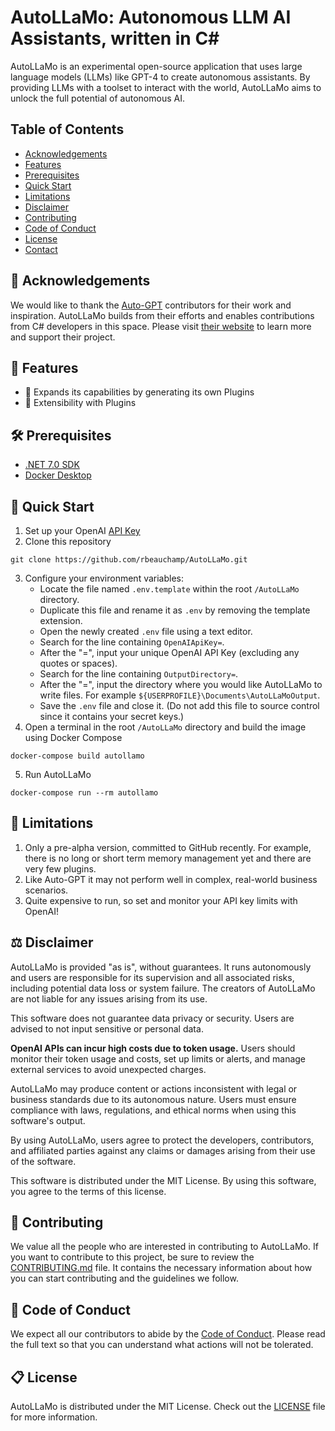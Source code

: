 # AutoLLaMo: Autonomous LLM AI Assistants, written in C#

AutoLLaMo is an experimental open-source application that uses large language models (LLMs) like GPT-4 to create autonomous assistants. By providing LLMs with a toolset to interact with the world, AutoLLaMo aims to unlock the full potential of autonomous AI.

## Table of Contents

- [Acknowledgements](#acknowledgements)
- [Features](#features)
- [Prerequisites](#prerequisites)
- [Quick Start](#quick-start)
- [Limitations](#limitations)
- [Disclaimer](#disclaimer)
- [Contributing](#contributing)
- [Code of Conduct](#code-of-conduct)
- [License](#license)
- [Contact](#contact)

## 🙌 Acknowledgements

We would like to thank the [Auto-GPT](https://github.com/Significant-Gravitas/Auto-GPT) contributors for their work and inspiration. AutoLLaMo builds from their efforts and enables contributions from C# developers in this space. Please visit [their website](https://news.agpt.co/) to learn more and support their project.

## 🌟 Features

- 🔄 Expands its capabilities by generating its own Plugins
- 🔌 Extensibility with Plugins

## 🛠️ Prerequisites

- [.NET 7.0 SDK](https://dotnet.microsoft.com/download/dotnet/7.0)
- [Docker Desktop](https://www.docker.com/products/docker-desktop)

## 🚀 Quick Start

1. Set up your OpenAI [API Key](https://platform.openai.com/account/api-keys)
2. Clone this repository
``` shell
git clone https://github.com/rbeauchamp/AutoLLaMo.git
```
3. Configure your environment variables:
    - Locate the file named `.env.template` within the root `/AutoLLaMo` directory.
    - Duplicate this file and rename it as `.env` by removing the template extension.
    - Open the newly created `.env` file using a text editor.
    - Search for the line containing `OpenAIApiKey=`.
    - After the "=", input your unique OpenAI API Key (excluding any quotes or spaces).
    - Search for the line containing `OutputDirectory=`.
    - After the "=", input the directory where you would like AutoLLaMo to write files. For example `${USERPROFILE}\Documents\AutoLLaMoOutput`.
    - Save the `.env` file and close it. (Do not add this file to source control since it contains your secret keys.)
4. Open a terminal in the root `/AutoLLaMo` directory and build the image using Docker Compose
``` shell
docker-compose build autollamo
```
5. Run AutoLLaMo
``` shell
docker-compose run --rm autollamo
```

## 🚧 Limitations

1. Only a pre-alpha version, committed to GitHub recently. For example, there is no long or short term memory management yet and there are very few plugins.
2. Like Auto-GPT it may not perform well in complex, real-world business scenarios.
3. Quite expensive to run, so set and monitor your API key limits with OpenAI!

## ⚖️ Disclaimer
AutoLLaMo is provided "as is", without guarantees. It runs autonomously and users are responsible for its supervision and all associated risks, including potential data loss or system failure. The creators of AutoLLaMo are not liable for any issues arising from its use.

This software does not guarantee data privacy or security. Users are advised to not input sensitive or personal data.

**OpenAI APIs can incur high costs due to token usage.** Users should monitor their token usage and costs, set up limits or alerts, and manage external services to avoid unexpected charges.

AutoLLaMo may produce content or actions inconsistent with legal or business standards due to its autonomous nature. Users must ensure compliance with laws, regulations, and ethical norms when using this software's output.

By using AutoLLaMo, users agree to protect the developers, contributors, and affiliated parties against any claims or damages arising from their use of the software.

This software is distributed under the MIT License. By using this software, you agree to the terms of this license.

## 📝 Contributing

We value all the people who are interested in contributing to AutoLLaMo. If you want to contribute to this project, be sure to review the [CONTRIBUTING.md](CONTRIBUTING.md) file. It contains the necessary information about how you can start contributing and the guidelines we follow.

## 👥 Code of Conduct

We expect all our contributors to abide by the [Code of Conduct](CODE_OF_CONDUCT.md). Please read the full text so that you can understand what actions will not be tolerated.

## 📋 License

AutoLLaMo is distributed under the MIT License. Check out the [LICENSE](LICENSE.md) file for more information.

